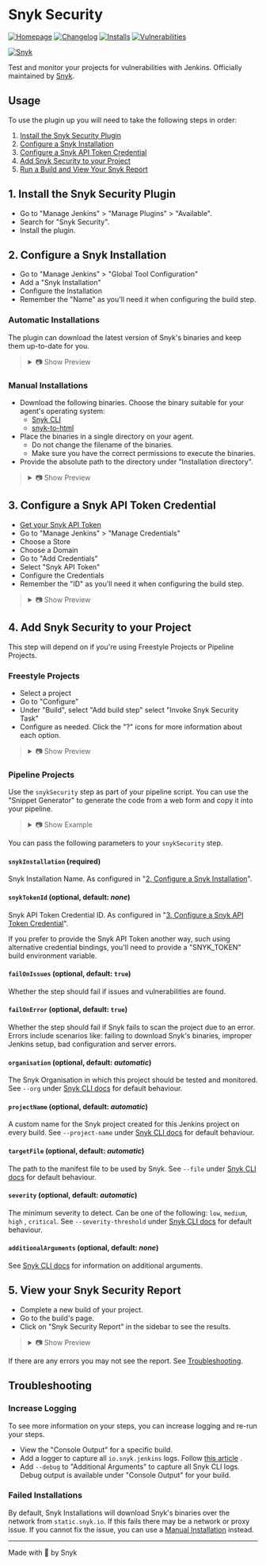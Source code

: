 # Snyk Security

[![Homepage](https://img.shields.io/jenkins/plugin/v/snyk-security-scanner.svg)](https://plugins.jenkins.io/snyk-security-scanner)
[![Changelog](https://img.shields.io/github/release/jenkinsci/snyk-security-scanner-plugin.svg?label=changelog)](https://github.com/jenkinsci/snyk-security-scanner-plugin/releases)
[![Installs](https://img.shields.io/jenkins/plugin/i/snyk-security-scanner.svg)](https://plugins.jenkins.io/snyk-security-scanner)
[![Vulnerabilities](https://snyk.io/test/github/jenkinsci/snyk-security-scanner-plugin/badge.svg)](https://snyk.io/test/github/jenkinsci/snyk-security-scanner-plugin)

[![Snyk](https://snyk.io/style/asset/logo/snyk-print.svg)](https://snyk.io)

Test and monitor your projects for vulnerabilities with Jenkins. Officially maintained by [Snyk](https://snyk.io).

## Usage

To use the plugin up you will need to take the following steps in order:

1. [Install the Snyk Security Plugin](#1-install-the-snyk-security-plugin)
2. [Configure a Snyk Installation](#2-configure-a-snyk-installation)
3. [Configure a Snyk API Token Credential](#3-configure-a-snyk-api-token-credential)
4. [Add Snyk Security to your Project](#4-add-snyk-security-to-your-project)
5. [Run a Build and View Your Snyk Report](#5-view-your-snyk-security-report)

## 1. Install the Snyk Security Plugin

- Go to "Manage Jenkins" > "Manage Plugins" > "Available".
- Search for "Snyk Security".
- Install the plugin.

## 2. Configure a Snyk Installation

- Go to "Manage Jenkins" > "Global Tool Configuration"
- Add a "Snyk Installation"
- Configure the Installation
- Remember the "Name" as you'll need it when configuring the build step.

### Automatic Installations

The plugin can download the latest version of Snyk's binaries and keep them up-to-date for you.

<blockquote>
<details>
<summary>📷 Show Preview</summary>

![Snyk Installer Auto Update](docs/snyk_configuration_installation_auto-update_v2.png)

</details>
</blockquote>

### Manual Installations

- Download the following binaries. Choose the binary suitable for your agent's operating system:
  - [Snyk CLI](https://github.com/snyk/snyk/releases/latest)
  - [snyk-to-html](https://github.com/snyk/snyk-to-html/releases/latest)
- Place the binaries in a single directory on your agent.
  - Do not change the filename of the binaries.
  - Make sure you have the correct permissions to execute the binaries.
- Provide the absolute path to the directory under "Installation
directory".

<blockquote>
<details>
<summary>📷 Show Preview</summary>

![Snyk Installer Manual](docs/snyk_configuration_installation_manual_v2.png)

</details>
</blockquote>

## 3. Configure a Snyk API Token Credential

- [Get your Snyk API Token](https://support.snyk.io/hc/en-us/articles/360004037537-Authentication-for-third-party-tools)
- Go to "Manage Jenkins" > "Manage Credentials"
- Choose a Store
- Choose a Domain
- Go to "Add Credentials"
- Select "Snyk API Token"
- Configure the Credentials
- Remember the "ID" as you'll need it when configuring the build step.

<blockquote>
<details>
<summary>📷 Show Preview</summary>

![Snyk API Token](docs/snyk_configuration_token_v2.png)

</details>
</blockquote>

## 4. Add Snyk Security to your Project

This step will depend on if you're using Freestyle Projects or Pipeline Projects.

### Freestyle Projects

- Select a project
- Go to "Configure"
- Under "Build", select "Add build step" select "Invoke Snyk Security Task"
- Configure as needed. Click the "?" icons for more information about each option.

<blockquote>
<details>
<summary>📷 Show Preview</summary>

![Basic configuration](docs/snyk_buildstep.png)

</details>
</blockquote>

### Pipeline Projects

Use the `snykSecurity` step as part of your pipeline script. You can use the "Snippet Generator" to generate the code
from a web form and copy it into your pipeline.

<blockquote>
<details>
<summary>📷 Show Example</summary>

```groovy
pipeline {
  agent any

  stages {
    stage('Build') {
      steps {
        echo 'Building...'
      }
    }
    stage('Test') {
      steps {
        echo 'Testing...'
        snykSecurity(
          snykInstallation: '<Your Snyk Installation Name>',
          snykTokenId: '<Your Snyk API Token ID>',
          // place other parameters here
        )
      }
    }
    stage('Deploy') {
      steps {
        echo 'Deploying...'
      }
    }
  }
}
```

</details>
</blockquote>

You can pass the following parameters to your `snykSecurity` step.

#### `snykInstallation` (required)

Snyk Installation Name. As configured in "[2. Configure a Snyk Installation](#2-configure-a-snyk-installation)".

#### `snykTokenId` (optional, default: *none*)

Snyk API Token Credential ID. As configured in "[3. Configure a Snyk API Token Credential](#3-configure-a-snyk-api-token-credential)".

If you prefer to provide the Snyk API Token another way, such using alternative credential bindings, you'll need to
provide a "SNYK_TOKEN" build environment variable.

#### `failOnIssues` (optional, default: `true`)

Whether the step should fail if issues and vulnerabilities are found.

#### `failOnError` (optional, default: `true`)

Whether the step should fail if Snyk fails to scan the project due to an error. Errors include scenarios like: failing
to download Snyk's binaries, improper Jenkins setup, bad configuration and server errors.

#### `organisation` (optional, default: *automatic*)

The Snyk Organisation in which this project should be tested and monitored. See `--org`
under [Snyk CLI docs](https://snyk.io/docs/using-snyk/) for default behaviour.

#### `projectName` (optional, default: *automatic*)

A custom name for the Snyk project created for this Jenkins project on every build. See `--project-name`
under [Snyk CLI docs](https://snyk.io/docs/using-snyk/) for default behaviour.

#### `targetFile` (optional, default: *automatic*)

The path to the manifest file to be used by Snyk. See `--file` under [Snyk CLI docs](https://snyk.io/docs/using-snyk/)
for default behaviour.

#### `severity` (optional, default: *automatic*)

The minimum severity to detect. Can be one of the following: `low`, `medium`, `high`
, `critical`. See `--severity-threshold` under [Snyk CLI docs](https://snyk.io/docs/using-snyk/) for default behaviour.

#### `additionalArguments` (optional, default: *none*)

See [Snyk CLI docs](https://snyk.io/docs/using-snyk/) for information on additional arguments.

## 5. View your Snyk Security Report

- Complete a new build of your project.
- Go to the build's page.
- Click on "Snyk Security Report" in the sidebar to see the results.

<blockquote>
<details>
<summary>📷 Show Preview</summary>

![Snyk Build Report](docs/snyk_build_report.png)

</details>
</blockquote>

If there are any errors you may not see the report. See [Troubleshooting](#troubleshooting).

## Troubleshooting

### Increase Logging

To see more information on your steps, you can increase logging and re-run your steps.

- View the "Console Output" for a specific build.
- Add a logger to capture all `io.snyk.jenkins` logs.
  Follow [this article](https://support.cloudbees.com/hc/en-us/articles/204880580-How-do-I-create-a-logger-in-Jenkins-for-troubleshooting-and-diagnostic-information-)
  .
- Add `--debug` to "Additional Arguments" to capture all Snyk CLI logs. Debug output is available under "Console Output"
  for your build.

### Failed Installations

By default, Snyk Installations will download Snyk's binaries over the network from `static.snyk.io`. If this fails there
may be a network or proxy issue. If you cannot fix the issue, you can use a [Manual Installation](#2-configure-a-snyk-installation) instead.

---

Made with 💜 by Snyk
